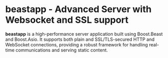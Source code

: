# beastapp - Advanced Server with Websocket and SSL support

**beastapp** is a high-performance server application built using Boost.Beast and Boost.Asio. It supports both plain and SSL/TLS-secured HTTP and WebSocket connections, providing a robust framework for handling real-time communications and serving static content.


